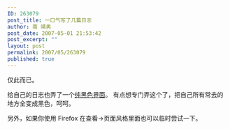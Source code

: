```yaml
---
ID: 263079
post_title: 一口气写了几篇日志
author: 南 靖男
post_date: 2007-05-01 21:53:42
post_excerpt: ""
layout: post
permalink: 2007/05/263079
published: true
---
```

仅此而已。

给自己的日志也弄了一个<a href="http://userstyles.org/style/show/2307">纯黑色界面</a>。
有点想专门弄这个了，把自己所有常去的地方全变成黑色，呵呵。

另外，如果你使用 Firefox 在查看-&gt;页面风格里面也可以临时尝试一下。